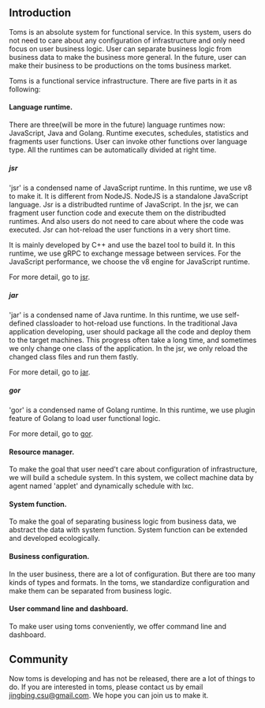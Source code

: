 ## Introduction
Toms is an absolute system for functional service. In this system, users do not need to
care about any configuration of infrastructure and only need focus on user business logic.
User can separate business logic from business data to make the business more general.
In the future, user can make their business to be productions on the toms business market.

Toms is a functional service infrastructure. There are five parts in it as following:

#### Language runtime.
There are three(will be more in the future) language runtimes now: JavaScript, Java and Golang.
Runtime executes, schedules, statistics and fragments user functions. User can invoke other functions
over language type. All the runtimes can be automatically divided at right time.

##### jsr
'jsr' is a condensed name of JavaScript runtime. In this runtime, we use v8 to make it.
It is different from NodeJS. NodeJS is a standalone JavaScript language. Jsr is a distribudted
runtime of JavaScript. In the jsr, we can fragment user function code and execute them on the
distribudted runtimes. And also users do not need to care about where the code was executed.
Jsr can hot-reload the user functions in a very short time.

It is mainly developed by C++ and use the bazel tool to build it. In this runtime, we use gRPC
to exchange message between services. For the JavaScript performance, we choose the v8 engine
for JavaScript runtime.

For more detail, go to [jsr](https://github.com/toms-less/jsr).

##### jar
'jar' is a condensed name of Java runtime. In this runtime, we use self-defined classloader
to hot-reload use functions. In the traditional Java application developing, user should package
all the code and deploy them to the target machines. This progress often take a long time,
and sometimes we only change one class of the application. In the jsr, we only reload the changed
class files and run them fastly.

For more detail, go to [jar](https://github.com/toms-less/jar).

##### gor
'gor' is a condensed name of Golang runtime. In this runtime, we use plugin feature of Golang to
load user functional logic.

For more detail, go to [gor](https://github.com/toms-less/gor).


#### Resource manager.
To make the goal that user need't care about configuration of infrastructure, we will build a schedule system.
In this system, we collect machine data by agent named 'applet' and dynamically schedule with lxc.

#### System function.
To make the goal of separating business logic from business data, we abstract the data with system function.
System function can be extended and developed ecologically.

#### Business configuration.
In the user business, there are a lot of configuration. But there are too many kinds of types and formats.
In the toms, we standardize configuration and make them can be separated from business logic.

#### User command line and dashboard.
To make user using toms conveniently, we offer command line and dashboard.

## Community
Now toms is developing and has not be released, there are a lot of things to do. If you are interested in toms,
please contact us by email [jingbing.csu@gmail.com](jingbing.csu@gmail.com). We hope you can join us to make it.